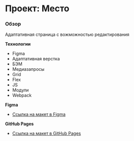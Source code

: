# Проект: Место

### Обзор
Адаптативная страница с вожможностью редактирования

**Технологии**
* Figma
* Адаптативная верстка
* БЭМ
* Медиазапросы
* Grid
* Flex
* JS
* Модули
* Webpack

**Figma**

* [Ссылка на макет в Figma](https://www.figma.com/file/2cn9N9jSkmxD84oJik7xL7/JavaScript.-Sprint-4?node-id=0%3A1)

**GitHub Pages**

* [Ссылка на макет в GitHub Pages](https://tsialser.github.io/mesto-project/)
